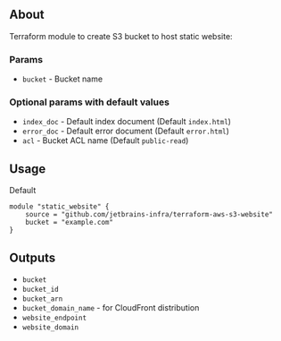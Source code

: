## About

Terraform module to create S3 bucket to host static website:

### Params

* `bucket` - Bucket name

### Optional params with default values

* `index_doc` - Default index document (Default `index.html`)
* `error_doc` - Default error document (Default `error.html`)
* `acl` - Bucket ACL name (Default `public-read`)

## Usage

Default 
```
module "static_website" {
    source = "github.com/jetbrains-infra/terraform-aws-s3-website"
    bucket = "example.com"
}
```

## Outputs

* `bucket`
* `bucket_id`
* `bucket_arn`
* `bucket_domain_name` - for CloudFront distribution
* `website_endpoint` 
* `website_domain` 